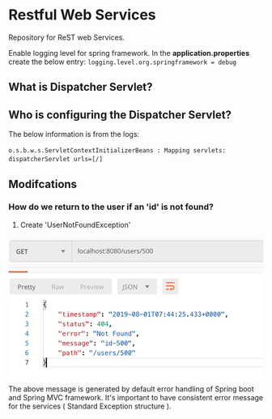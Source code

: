 # Restful Web Services

Repository for ReST web Services.

Enable logging level for spring framework. In the **application.properties** create the below entry:
`logging.level.org.springframework = debug`

## What is Dispatcher Servlet?

## Who is configuring the Dispatcher Servlet?

The below information is from the logs:

`o.s.b.w.s.ServletContextInitializerBeans : Mapping servlets: dispatcherServlet urls=[/]`

## Modifcations
### How do we return to the user if an 'id' is not found?

1. Create 'UserNotFoundException'

![](images/not_found_404.png)

The above message is generated by default error handling of Spring boot and Spring MVC framework. It's important to have
consistent error message for the services ( Standard Exception structure ).